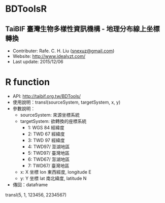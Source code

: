 # BDToolsR  
## TaiBIF 臺灣生物多樣性資訊機構 - 地理分布線上坐標轉換 
- Contributer: Rafe. C. H. Liu (snexuz@gmail.com)
- Website: http://www.idealyzt.com/
- Last update: 2015/12/06 

# R function
- API: http://taibif.org.tw/BDTools/
- 使用說明：transl(sourceSystem, targetSystem, x, y)
- 參數說明：
  - sourceSystem: 來源坐標系統
  - targetSystem: 欲轉換的座標系統
    - 1: WGS 84 經緯度
    - 2: TWD 67 經緯度
    - 3: TWD 97 經緯度
    - 4: TWD97/ 澎湖地區
    - 5: TWD97/ 臺灣地區
    - 6: TWD67/ 澎湖地區
    - 7: TWD67/ 臺灣地區
  - x: X 坐標 lon 東西經度, longitude E
  - y: Y 坐標 lat 南北緯度, latitude N
- 傳回：dataframe

transl(5, 1, 123456, 2234567)
